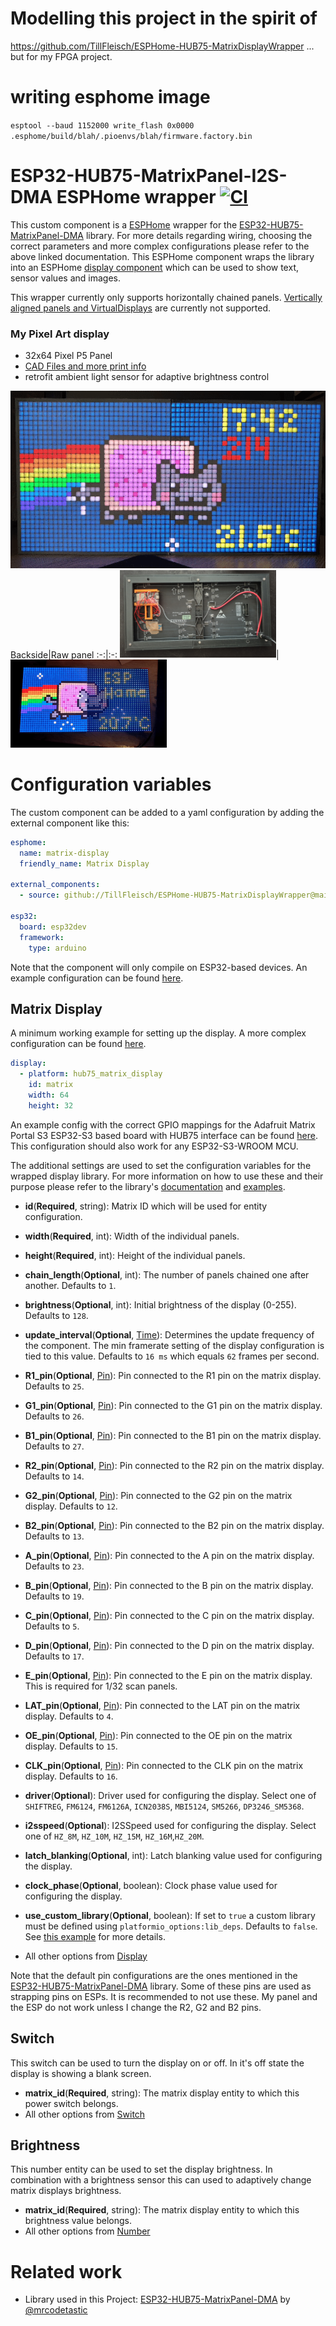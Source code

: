 # Modelling this project in the spirit of
https://github.com/TillFleisch/ESPHome-HUB75-MatrixDisplayWrapper
... but for my FPGA project.

# writing esphome image
`esptool --baud 1152000 write_flash 0x0000 .esphome/build/blah/.pioenvs/blah/firmware.factory.bin`

# ESP32-HUB75-MatrixPanel-I2S-DMA ESPHome wrapper [![CI](https://github.com/TillFleisch/ESPHome-HUB75-MatrixDisplayWrapper/actions/workflows/ci.yaml/badge.svg?branch=main)](https://github.com/TillFleisch/ESPHome-HUB75-MatrixDisplayWrapper/actions/workflows/ci.yaml)

This custom component is a [ESPHome](https://esphome.io/) wrapper for the [ESP32-HUB75-MatrixPanel-DMA](https://github.com/mrcodetastic/ESP32-HUB75-MatrixPanel-DMA#master) library. For more details regarding wiring, choosing the correct parameters and more complex configurations please refer to the above linked documentation.
This ESPHome component wraps the library into an ESPHome [display component](https://esphome.io/components/display/index.html) which can be used to show text, sensor values and images.

This wrapper currently only supports horizontally chained panels.
[Vertically aligned panels and VirtualDisplays](https://github.com/mrcodetastic/ESP32-HUB75-MatrixPanel-DMA/tree/master/examples/ChainedPanels) are currently not supported.

### My Pixel Art display

- 32x64 Pixel P5 Panel
- [CAD Files and more print info](https://www.printables.com/model/600039-pixel-art-matrix-display)
- retrofit ambient light sensor for adaptive brightness control

![Pixel Matrix Display](images/pixel_matrix_display_front.gif)
Backside|Raw panel
:-:|:-:
<img src="images/pixel_matrix_display_back.jpg" alt="Backside" width="250"/>|  <img src="images/pixel_matrix_panel_raw.gif" alt="Raw panel" width="250"/>

# Configuration variables

The custom component can be added to a yaml configuration by adding the external component like this:

```yaml
esphome:
  name: matrix-display
  friendly_name: Matrix Display

external_components:
  - source: github://TillFleisch/ESPHome-HUB75-MatrixDisplayWrapper@main

esp32:
  board: esp32dev
  framework:
    type: arduino
```

Note that the component will only compile on ESP32-based devices.
An example configuration can be found [here](example.yaml).

## Matrix Display

A minimum working example for setting up the display. A more complex configuration can be found [here](complex_matrix_config.yaml).

```yaml
display:
  - platform: hub75_matrix_display
    id: matrix
    width: 64
    height: 32
```

An example config with the correct GPIO mappings for the Adafruit Matrix Portal S3 ESP32-S3 based board with HUB75 interface can be found [here](matrix-portal-s3-example.yaml). This configuration should also work for any ESP32-S3-WROOM MCU.

The additional settings are used to set the configuration variables for the wrapped display library. For more information on how to use these and their purpose please refer to the library's [documentation](https://github.com/mrcodetastic/ESP32-HUB75-MatrixPanel-DMA/tree/master) and [examples](https://github.com/mrcodetastic/ESP32-HUB75-MatrixPanel-DMA/tree/master/examples).

- **id**(**Required**, string): Matrix ID which will be used for entity configuration.
- **width**(**Required**, int): Width of the individual panels.
- **height**(**Required**, int): Height of the individual panels.
- **chain_length**(**Optional**, int): The number of panels chained one after another. Defaults to `1`.
- **brightness**(**Optional**, int): Initial brightness of the display (0-255). Defaults to `128`.
- **update_interval**(**Optional**, [Time](https://esphome.io/guides/configuration-types.html#config-time)): Determines the update frequency of the component. The min framerate setting of the display configuration is tied to this value. Defaults to `16 ms` which equals `62` frames per second.

- **R1_pin**(**Optional**, [Pin](https://esphome.io/guides/configuration-types.html#config-pin)): Pin connected to the R1 pin on the matrix display. Defaults to `25`.
- **G1_pin**(**Optional**, [Pin](https://esphome.io/guides/configuration-types.html#config-pin)): Pin connected to the G1 pin on the matrix display. Defaults to `26`.
- **B1_pin**(**Optional**, [Pin](https://esphome.io/guides/configuration-types.html#config-pin)): Pin connected to the B1 pin on the matrix display. Defaults to `27`.
- **R2_pin**(**Optional**, [Pin](https://esphome.io/guides/configuration-types.html#config-pin)): Pin connected to the R2 pin on the matrix display. Defaults to `14`.
- **G2_pin**(**Optional**, [Pin](https://esphome.io/guides/configuration-types.html#config-pin)): Pin connected to the G2 pin on the matrix display. Defaults to `12`.
- **B2_pin**(**Optional**, [Pin](https://esphome.io/guides/configuration-types.html#config-pin)): Pin connected to the B2 pin on the matrix display. Defaults to `13`.

- **A_pin**(**Optional**, [Pin](https://esphome.io/guides/configuration-types.html#config-pin)): Pin connected to the A pin on the matrix display. Defaults to `23`.
- **B_pin**(**Optional**, [Pin](https://esphome.io/guides/configuration-types.html#config-pin)): Pin connected to the B pin on the matrix display. Defaults to `19`.
- **C_pin**(**Optional**, [Pin](https://esphome.io/guides/configuration-types.html#config-pin)): Pin connected to the C pin on the matrix display. Defaults to `5`.
- **D_pin**(**Optional**, [Pin](https://esphome.io/guides/configuration-types.html#config-pin)): Pin connected to the D pin on the matrix display. Defaults to `17`.
- **E_pin**(**Optional**, [Pin](https://esphome.io/guides/configuration-types.html#config-pin)): Pin connected to the E pin on the matrix display. This is required for 1/32 scan panels.

- **LAT_pin**(**Optional**, [Pin](https://esphome.io/guides/configuration-types.html#config-pin)): Pin connected to the LAT pin on the matrix display. Defaults to `4`.
- **OE_pin**(**Optional**, [Pin](https://esphome.io/guides/configuration-types.html#config-pin)): Pin connected to the OE pin on the matrix display. Defaults to `15`.
- **CLK_pin**(**Optional**, [Pin](https://esphome.io/guides/configuration-types.html#config-pin)): Pin connected to the CLK pin on the matrix display. Defaults to `16`.

- **driver**(**Optional**): Driver used for configuring the display. Select one of `SHIFTREG`, `FM6124`, `FM6126A`, `ICN2038S`, `MBI5124`, `SM5266`, `DP3246_SM5368`.
- **i2sspeed**(**Optional**): I2SSpeed used for configuring the display. Select one of `HZ_8M`, `HZ_10M`, `HZ_15M`, `HZ_16M`,`HZ_20M`.
- **latch_blanking**(**Optional**, int): Latch blanking value used for configuring the display.
- **clock_phase**(**Optional**, boolean): Clock phase value used for configuring the display.
- **use_custom_library**(**Optional**, boolean): If set to `true` a custom library must be defined using `platformio_options:lib_deps`. Defaults to `false`. See [this example](custom_library.yaml) for more details.

- All other options from [Display](https://esphome.io/components/display/index.html)

Note that the default pin configurations are the ones mentioned in the [ESP32-HUB75-MatrixPanel-DMA](https://github.com/mrcodetastic/ESP32-HUB75-MatrixPanel-DMA) library. Some of these pins are used as strapping pins on ESPs. It is recommended to not use these.
My panel and the ESP do not work unless I change the R2, G2 and B2 pins.

## Switch

This switch can be used to turn the display on or off. In it's off state the display is showing a blank screen.

- **matrix_id**(**Required**, string): The matrix display entity to which this power switch belongs.
- All other options from [Switch](https://esphome.io/components/switch/index.html#config-switch)

## Brightness

This number entity can be used to set the display brightness. In combination with a brightness sensor this can used to adaptively change matrix displays brightness.

- **matrix_id**(**Required**, string): The matrix display entity to which this brightness value belongs.
- All other options from [Number](https://esphome.io/components/number/index.html#config-number)

# Related work

- Library used in this Project: [ESP32-HUB75-MatrixPanel-DMA](https://github.com/mrcodetastic/ESP32-HUB75-MatrixPanel-DMA) by [@mrcodetastic](https://github.com/mrcodetastic)
